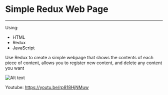 # Simple Redux Web Page
--------
Using:
* HTML
* Redux
* JavaScript

Use Redux to create a simple webpage that shows the contents of each piece of content, allows you to register new content, and delete any content you want

![Alt text](<Screenshot 2023-11-27 at 2.51.31 PM.png>)

Youtube: https://youtu.be/rp818HjNMuw

